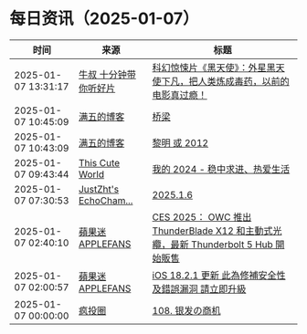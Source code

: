 ﻿# 每日资讯（2025-01-07）

|时间|来源|标题|
|---|---|---|
|2025-01-07 13:31:17|[牛叔 十分钟带你听好片](https://getpodcast.xyz/data/ximalaya/11534451.xml)|[科幻惊悚片《黑天使》：外星黑天使下凡，把人类炼成毒药，以前的电影真过瘾！](https://www.ximalaya.com/sound/791839444)|
|2025-01-07 10:45:09|[满五的博客](https://blog.aeilot.top/index.xml)|[桥梁](https://blog.aeilot.top/2025/01/07/bridge/)|
|2025-01-07 10:43:09|[满五的博客](https://blog.aeilot.top/index.xml)|[黎明 或 2012](https://blog.aeilot.top/2025/01/07/2012-twilight/)|
|2025-01-07 09:43:44|[This Cute World](https://thiscute.world/index.xml)|[我的 2024 - 稳中求进、热爱生活](https://thiscute.world/posts/2024-summary/?utm_source=atom_feed)|
|2025-01-07 07:30:53|[JustZht's EchoCham...](https://www.justzht.com/rss/)|[2025.1.6](https://www.justzht.com/2025-1-6/)|
|2025-01-07 02:40:10|[蘋果迷 APPLEFANS](https://applefans.today/feed/)|[CES 2025： OWC 推出 ThunderBlade X12 和主動式光纜，最新 Thunderbolt 5 Hub 開始販售](https://applefans.today/2025-01-ces2025-owc-thunderblade-x12-news/)|
|2025-01-07 02:00:57|[蘋果迷 APPLEFANS](https://applefans.today/feed/)|[iOS 18.2.1 更新 此為修補安全性及錯誤漏洞 請立即升級](https://applefans.today/ios-18-2-1/)|
|2025-01-07 00:00:00|[疯投圈](https://crazy.capital/feed)|[108. 银发の商机](https://crazy.capital/108)|
